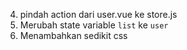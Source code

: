 4. pindah action dari user.vue ke store.js
5. Merubah state variable `list` ke `user`
6. Menambahkan sedikit css

